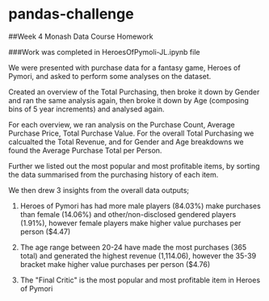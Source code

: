 # pandas-challenge
##Week 4 Monash Data Course Homework

###Work was completed in HeroesOfPymoli-JL.ipynb file

We were presented with purchase data for a fantasy game, Heroes of Pymori, and asked to perform some analyses on the dataset.

Created an overview of the Total Purchasing, then broke it down by Gender and ran the same analysis again, then broke it down by Age (composing bins of 5 year increments) and analysed again.

For each overview, we ran analysis on the Purchase Count, Average Purchase Price, Total Purchase Value. For the overall Total Purchasing we calcualted the Total Revenue, and for Gender and Age breakdowns we found the Average Purchase Total per Person.

Further we listed out the most popular and most profitable items, by sorting the data summarised from the purchasing history of each item.

We then drew 3 insights from the overall data outputs;
  1. Heroes of Pymori has had more male players (84.03%) make purchases than female (14.06%) and other/non-disclosed gendered players (1.91%), however female players make higher value purchases per person ($4.47)

  2. The age range between 20-24 have made the most purchases (365 total) and generated the highest revenue (1,114.06), however the 35-39 bracket make higher value purchases per person ($4.76)

  3. The "Final Critic" is the most popular and most profitable item in Heroes of Pymori
